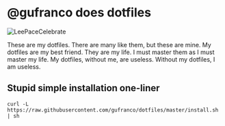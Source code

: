 # @gufranco does dotfiles

![LeePaceCelebrate](http://i.giphy.com/Vc5x1pG5RFH3O.gif)

These are my dotfiles. There are many like them, but these are mine. My dotfiles
are my best friend. They are my life. I must master them as I must master my
life. My dotfiles, without me, are useless. Without my dotfiles, I am useless.

## Stupid simple installation one-liner

```shell
curl -L https://raw.githubusercontent.com/gufranco/dotfiles/master/install.sh | sh
```
